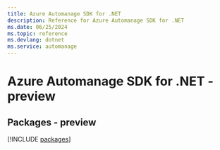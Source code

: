 ```yaml
---
title: Azure Automanage SDK for .NET
description: Reference for Azure Automanage SDK for .NET
ms.date: 06/25/2024
ms.topic: reference
ms.devlang: dotnet
ms.service: automanage
---
```

# Azure Automanage SDK for .NET - preview
## Packages - preview
[!INCLUDE [packages](automanage-index.md)]